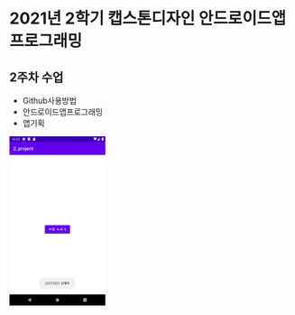 # 2021년 2학기 캡스톤디자인 안드로이드앱 프로그래밍

## 2주차  수업
  - Github사용방법
  - 안드로이드앱프로그래밍
  - 앱기획

<img width="170" height="300" src="./png/2주차 과제 스크린샷.png"></img>

